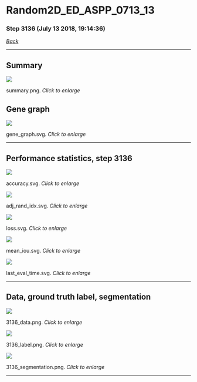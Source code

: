 # Random2D_ED_ASPP_0713_13

### Step 3136 (July 13 2018, 19:14:36)

[_Back_](..)

---

## Summary

<div class="images"><a href="media/summary.png"><img  src="media/summary.png" align="center"></a><p>summary.png. <i>Click to enlarge</i></p></div>

## Gene graph

<div class="images"><a href="media/gene_graph.svg"><img  src="media/gene_graph.svg" align="center"></a><p>gene_graph.svg. <i>Click to enlarge</i></p></div>

---

## Performance statistics, step 3136

<div class="images"><a href="media/accuracy.svg"><img class="mini" src="media/accuracy.svg" align="center"></a><p>accuracy.svg. <i>Click to enlarge</i></p></div>
<div class="images"><a href="media/adj_rand_idx.svg"><img class="mini" src="media/adj_rand_idx.svg" align="center"></a><p>adj_rand_idx.svg. <i>Click to enlarge</i></p></div>
<div class="images"><a href="media/loss.svg"><img class="mini" src="media/loss.svg" align="center"></a><p>loss.svg. <i>Click to enlarge</i></p></div>
<div class="images"><a href="media/mean_iou.svg"><img class="mini" src="media/mean_iou.svg" align="center"></a><p>mean_iou.svg. <i>Click to enlarge</i></p></div>
<div class="images"><a href="media/last_eval_time.svg"><img class="mini" src="media/last_eval_time.svg" align="center"></a><p>last_eval_time.svg. <i>Click to enlarge</i></p></div>

---

## Data, ground truth label, segmentation

<div class="images"><a href="media/3136_data.png"><img class="mini" src="media/3136_data.png" align="center"></a><p>3136_data.png. <i>Click to enlarge</i></p></div>
<div class="images"><a href="media/3136_label.png"><img class="mini" src="media/3136_label.png" align="center"></a><p>3136_label.png. <i>Click to enlarge</i></p></div>
<div class="images"><a href="media/3136_segmentation.png"><img class="mini" src="media/3136_segmentation.png" align="center"></a><p>3136_segmentation.png. <i>Click to enlarge</i></p></div>

---


